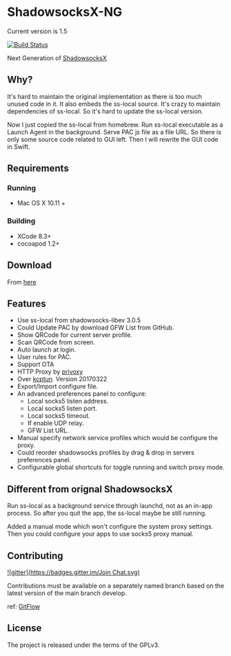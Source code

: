 # ShadowsocksX-NG

Current version is 1.5

[![Build Status](https://travis-ci.org/shadowsocks/ShadowsocksX-NG.svg?branch=develop)](https://travis-ci.org/shadowsocks/ShadowsocksX-NG)

Next Generation of [ShadowsocksX](https://github.com/shadowsocks/shadowsocks-iOS)

## Why?

It's hard to maintain the original implementation as there is too much unused code in it.
It also embeds the ss-local source. It's crazy to maintain dependencies of ss-local.
So it's hard to update the ss-local version.

Now I just copied the ss-local from homebrew. Run ss-local executable as a Launch Agent in the background.
Serve PAC js file as a file URL. So there is only some source code related to GUI left.
Then I will rewrite the GUI code in Swift.

## Requirements

### Running

- Mac OS X 10.11 +

### Building

- XCode 8.3+
- cocoapod 1.2+

## Download

From [here](https://github.com/shadowsocks/ShadowsocksX-NG/releases/)

## Features

- Use ss-local from shadowsocks-libev 3.0.5
- Could Update PAC by download GFW List from GitHub.
- Show QRCode for current server profile.
- Scan QRCode from screen.
- Auto launch at login.
- User rules for PAC.
- Support OTA
- HTTP Proxy by [privoxy](http://www.privoxy.org/)
- Over [kcptun](https://github.com/xtaci/kcptun). Version 20170322
- Export/Import configure file.
- An advanced preferences panel to configure:
	- Local socks5 listen address.
	- Local socks5 listen port.
	- Local socks5 timeout.
	- If enable UDP relay.
	- GFW List URL.
- Manual specify network service profiles which would be configure the proxy.
- Could reorder shadowsocks profiles by drag & drop in servers preferences panel.
- Configurable global shortcuts for toggle running and switch proxy mode.

## Different from orignal ShadowsocksX

Run ss-local as a background service through launchd, not as an in-app process.
So after you quit the app, the ss-local maybe be still running.

Added a manual mode which won't configure the system proxy settings.
Then you could configure your apps to use socks5 proxy manual.

## Contributing 

[![gitter](https://badges.gitter.im/Join Chat.svg)](https://gitter.im/ShadowsocksX-NG/Lobby)

Contributions must be available on a separately named branch based on the latest version of the main branch develop.

ref: [GitFlow](http://nvie.com/posts/a-successful-git-branching-model/)

## License

The project is released under the terms of the GPLv3.

